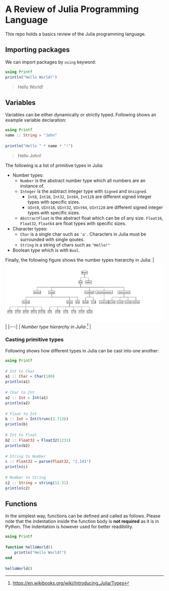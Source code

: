 # A Review of Julia Programming Language

This repo holds a basics review of the Julia programming language.

## Importing packages
We can import packages by `using` keyword:
```julia
using Printf
println("Hello World!")
```
> Hello World!

## Variables
Variables can be either dynamically or strictly typed. Following shows an example variable declaration:
```julia
using Printf
name :: String = "John"

println("Hello " * name * "!")
```
> Hello John!

The following is a list of primitive types in Julia:
- Number types:
  - `Number` is the abstract number type which all numbers are an instance of.
  - `Integer` is the asbtract integer type with `Signed` and `Unsigned`.
    - `Int8`, `Int16`, `Int32`, `Int64`, `Int128` are different signed integer types with specific sizes.
    - `UInt8`, `UInt16`, `UInt32`, `UInt64`, `UInt128` are different signed integer types with specific sizes.
  - `AbstractFloat` is the abstract float which can be of any size. `Float16`, `Float32`, `Float64` are float types with specific sizes.
- Character types:
  - `Char` is a single char such as `'a'`. Characters in Julia must be surrounded with single qoutes.
  - `String` is a string of chars such as `"Hello!"`
- Boolean type which is with `Bool`.

Finally, the following figure shows the number types hierarchy in Julia:
| ![julia number types](./_doc_images/Julia-number-type-hierarchy.svg.png) | 
|:--:| 
| *Number type hierarchy in Julia [^1]* |

### Casting primitive types
Following shows how different types in Julia can be cast into one another:
```julia
using Printf

# Int to Char
a1 :: Char = Char(100)
println(a1)

# Char to Int
a2 :: Int = Int(a1)
println(a2)

# Float to Int
b :: Int = Int(trunc(2.713))
println(b)

# Int to Float
b2 :: Float32 = Float32(1231)
println(b2)

# String to Number
c :: Float32 = parse(Float32, "2.141")
println(c)

# Number to String
c2 :: String = string(12.31)
println(c2)
```

## Functions
In the simplest way, functions can be defined and called as follows. Please note that the indentation inside the function body is **not required** as it is in Python. The indentation is however used for better readibility.
```julia
using Printf

function helloWorld()
    println("Hello World!")
end

helloWorld()
```

[^1]: https://en.wikibooks.org/wiki/Introducing_Julia/Types
